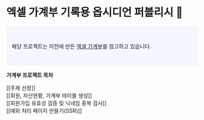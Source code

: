 [//]: # (---)

[//]: # (layout: page)

[//]: # (title: Home)

[//]: # (id: home)

[//]: # (permalink: /)

[//]: # (---)

# 엑셀 가계부 기록용 옵시디언 퍼블리시 🌱

<p style="padding: 3em 1em; background: #f5f7ff; border-radius: 4px;">
    해당 프로젝트는 이전에 만든 <a class="internal-link" href="https:/blog.naver.com/wruomma2/222603014060">엑셀 가계부</a>를 참고하고 있습니다.
</p>

<strong>가계부 프로젝트 목차</strong>

[[주제 선정]] <br>
[[회원, 자산현황, 가계부 테이블 생성]] <br>
[[회원가입 유효성 검증 및 닉네임 중복 검사]] <br>
[[예외 처리 페이지 만들기(SSR)]] <br>

<style>
  .wrapper {
    max-width: 46em;
  }
</style>
